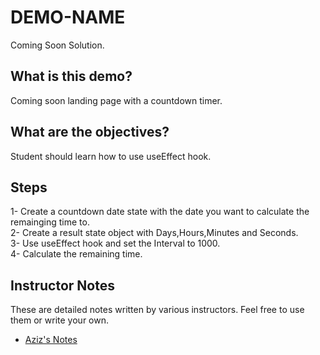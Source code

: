 # DEMO-NAME

Coming Soon Solution.

## What is this demo?

Coming soon landing page with a countdown timer.

## What are the objectives?

Student should learn how to use useEffect hook.

## Steps

1- Create a countdown date state with the date you want to calculate the remainging time to.
<br/>
2- Create a result state object with Days,Hours,Minutes and Seconds.
<br/>
3- Use useEffect hook and set the Interval to 1000.
<br/>
4- Calculate the remaining time.

## Instructor Notes

These are detailed notes written by various instructors. Feel free to use them or write your own.

- [Aziz's Notes](https://github.com/JoinCODED/DEMO-Template/blob/main/aziz.md)
